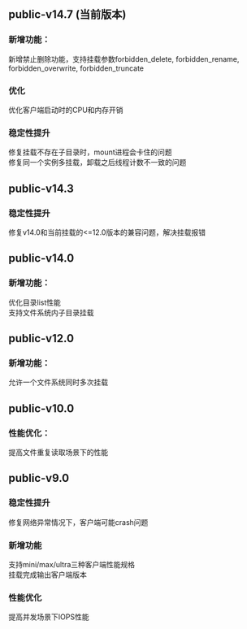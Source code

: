 ## public-v14.7 (当前版本)  
### 新增功能：
新增禁止删除功能，支持挂载参数forbidden_delete, forbidden_rename, forbidden_overwrite, forbidden_truncate  
### 优化  
优化客户端启动时的CPU和内存开销  
### 稳定性提升  
修复挂载不存在子目录时，mount进程会卡住的问题  
修复同一个实例多挂载，卸载之后线程计数不一致的问题  

## public-v14.3  
### 稳定性提升  
修复v14.0和当前挂载的<=12.0版本的兼容问题，解决挂载报错  

## public-v14.0  
### 新增功能：
优化目录list性能   
支持文件系统内子目录挂载    

## public-v12.0  
### 新增功能：
允许一个文件系统同时多次挂载  

## public-v10.0  
### 性能优化：
提高文件重复读取场景下的性能  

## public-v9.0
### 稳定性提升  
修复网络异常情况下，客户端可能crash问题  
### 新增功能  
支持mini/max/ultra三种客户端性能规格  
挂载完成输出客户端版本  
### 性能优化  
提高并发场景下IOPS性能   
